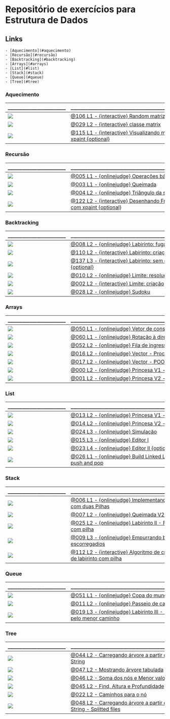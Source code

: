 
# Repositório de exercícios para Estrutura de Dados

## Links []()
<!--TOC_BEGIN-->
    - [Aquecimento](#aquecimento)
    - [Recursão](#recursão)
    - [Backtracking](#backtracking)
    - [Arrays](#arrays)
    - [List](#list)
    - [Stack](#stack)
    - [Queue](#queue)
    - [Tree](#tree)
<!--TOC_END-->


### Aquecimento
\________________________ | \_______________________________________________
------------------------- | ------------------------------------------------
![](base/106/.thumb.jpg) | [@106 L1 - {interactive} Random matriz](base/106/Readme.md)
![](base/029/.thumb.jpg) | [@029 L2 - {interactive} classe matrix](base/029/Readme.md)
![](base/115/.thumb.jpg) | [@115 L1 - {interactive} Visualizando mat com xpaint {optional}](base/115/Readme.md)

### Recursão
\________________________ | \_______________________________________________
------------------------- | ------------------------------------------------
![](base/005/.thumb.jpg) | [@005 L1 - {onlinejudge} Operações básicas](base/005/Readme.md)
![](base/003/.thumb.jpg) | [@003 L1 - {onlinejudge} Queimada](base/003/Readme.md)
![](base/004/.thumb.jpg) | [@004 L2 - {onlinejudge} Triângulo da soma](base/004/Readme.md)
![](base/122/.thumb.jpg) | [@122 L2 - {interactive} Desenhando Fractais com xpaint {optional}](base/122/Readme.md)


### Backtracking
\________________________ | \_______________________________________________
------------------------- | ------------------------------------------------
![](base/008/.thumb.jpg) | [@008 L2 - {onlinejudge} Labirinto: fuga](base/008/Readme.md)
![](base/110/.thumb.jpg) | [@110 L2 - {interactive} Labirinto: criação](base/110/Readme.md)
![](base/137/.thumb.jpg) | [@137 L3 - {interactive} Labirinto: sem quinas {optional}](base/137/Readme.md)
![](base/010/.thumb.jpg) | [@010 L2 - {onlinejudge} Limite: resolução](base/010/Readme.md)
![](base/002/.thumb.jpg) | [@002 L2 - {interactive} Limite: criação](base/002/Readme.md)
![](base/028/.thumb.jpg) | [@028 L2 - {onlinejudge} Sudoku](base/028/Readme.md)


### Arrays
\________________________ | \_______________________________________________
------------------------- | ------------------------------------------------
![](base/050/.thumb.jpg) | [@050 L1 - {onlinejudge} Vetor de consulta](base/050/Readme.md)
![](base/060/.thumb.jpg) | [@060 L1 - {onlinejudge} Rotação à direira](base/060/Readme.md)
![](base/052/.thumb.jpg) | [@052 L2 - {onlinejudge} Fila de ingressos](base/052/Readme.md)
![](base/016/.thumb.jpg) | [@016 L2 - {onlinejudge} Vector - Procedural](base/016/Readme.md)
![](base/017/.thumb.jpg) | [@017 L2 - {onlinejudge} Vector - POO](base/017/Readme.md)
![](base/000/.thumb.jpg) | [@000 L2 - {onlinejudge} Princesa V1 - vetor](base/000/Readme.md)
![](base/001/.thumb.jpg) | [@001 L2 - {onlinejudge} Princesa V2 - vetor](base/001/Readme.md)

### List
\________________________ | \_______________________________________________
------------------------- | ------------------------------------------------
![](base/013/.thumb.jpg) | [@013 L2 - {onlinejudge} Princesa V1 - std::list](base/013/Readme.md)
![](base/014/.thumb.jpg) | [@014 L2 - {onlinejudge} Princesa V2 - std::list](base/014/Readme.md)
![](base/024/.thumb.jpg) | [@024 L3 - {onlinejudge} Simulação](base/024/Readme.md)
![](base/015/.thumb.jpg) | [@015 L3 - {onlinejudge} Editor I](base/015/Readme.md)
![](base/023/.thumb.jpg) | [@023 L4 - {onlinejudge} Editor II {optional}](base/023/Readme.md)
![](base/026/.thumb.jpg) | [@026 L1 - {onlinejudge} Build Linked List - push and pop](base/026/Readme.md)

### Stack
\________________________ | \_______________________________________________
------------------------- | ------------------------------------------------
![](base/006/.thumb.jpg) | [@006 L1 - {onlinejudge} Implementando Fila com duas Pilhas](base/006/Readme.md)
![](base/007/.thumb.jpg) | [@007 L2 - {onlinejudge} Queimada V2 - Pilha](base/007/Readme.md)
![](base/025/.thumb.jpg) | [@025 L2 - {onlinejudge} Labirinto II - Fuga com pilha](base/025/Readme.md)
![](base/009/.thumb.jpg) | [@009 L3 - {onlinejudge} Empurrando blocos escorregadios](base/009/Readme.md)
![](base/112/.thumb.jpg) | [@112 L2 - {interactive} Algoritmo de criação de labirinto com pilha](base/112/Readme.md)

### Queue
\________________________ | \_______________________________________________
------------------------- | ------------------------------------------------
![](base/051/.thumb.jpg) | [@051 L1 - {onlinejudge} Copa do mundo](base/051/Readme.md)
![](base/011/.thumb.jpg) | [@011 L2 - {onlinejudge} Passeio de caminhão](base/011/Readme.md)
![](base/019/.thumb.jpg) | [@019 L3 - {onlinejudge} Labirinto III - Fuga pelo menor caminho](base/019/Readme.md)

### Tree
\________________________ | \_______________________________________________
------------------------- | ------------------------------------------------
![](base/044/.thumb.jpg) | [@044 L2 - Carregando árvore a partir de String](base/044/Readme.md)
![](base/047/.thumb.jpg) | [@047 L2 - Mostrando árvore tabulada](base/047/Readme.md)
![](base/046/.thumb.jpg) | [@046 L2 - Soma dos nós e Menor valor](base/046/Readme.md)
![](base/045/.thumb.jpg) | [@045 L2 - Find, Altura e Profundidade](base/045/Readme.md)
![](base/022/.thumb.jpg) | [@022 L2 - Caminhos para o nó](base/022/Readme.md)
![](base/048/.thumb.jpg) | [@048 L2 - Carregando árvore a partir de String - Splitted files](base/048/Readme.md)
